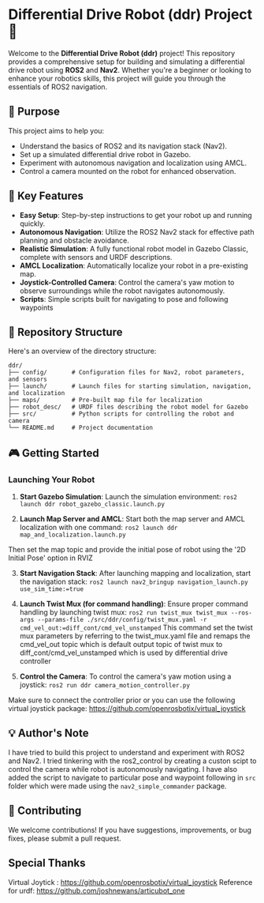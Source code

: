 # Differential Drive Robot (ddr) Project 🤖

Welcome to the **Differential Drive Robot (ddr)** project! This repository provides a comprehensive setup for building and simulating a differential drive robot using **ROS2** and **Nav2**. Whether you're a beginner or looking to enhance your robotics skills, this project will guide you through the essentials of ROS2 navigation.

## 🚀 Purpose

This project aims to help you:
- Understand the basics of ROS2 and its navigation stack (Nav2).
- Set up a simulated differential drive robot in Gazebo.
- Experiment with autonomous navigation and localization using AMCL.
- Control a camera mounted on the robot for enhanced observation.

## 🌟 Key Features

- **Easy Setup**: Step-by-step instructions to get your robot up and running quickly.
- **Autonomous Navigation**: Utilize the ROS2 Nav2 stack for effective path planning and obstacle avoidance.
- **Realistic Simulation**: A fully functional robot model in Gazebo Classic, complete with sensors and URDF descriptions.
- **AMCL Localization**: Automatically localize your robot in a pre-existing map.
- **Joystick-Controlled Camera**: Control the camera's yaw motion to observe surroundings while the robot navigates autonomously.
- **Scripts**: Simple scripts built for navigating to pose and following waypoints

## 📂 Repository Structure

Here's an overview of the directory structure:
```
ddr/
├── config/       # Configuration files for Nav2, robot parameters, and sensors
├── launch/       # Launch files for starting simulation, navigation, and localization
├── maps/         # Pre-built map file for localization
├── robot_desc/   # URDF files describing the robot model for Gazebo
├── src/          # Python scripts for controlling the robot and camera
└── README.md     # Project documentation
```

## 🎮 Getting Started

### Launching Your Robot

1. **Start Gazebo Simulation**:
Launch the simulation environment:
```ros2 launch ddr robot_gazebo_classic.launch.py```


2. **Launch Map Server and AMCL**:
Start both the map server and AMCL localization with one command:
```ros2 launch ddr map_and_localization.launch.py```

Then set the map topic and provide the initial pose of robot using the '2D Initial Pose' option in RVIZ


3. **Start Navigation Stack**:
After launching mapping and localization, start the navigation stack:
```ros2 launch nav2_bringup navigation_launch.py use_sim_time:=true```


4. **Launch Twist Mux (for command handling)**:
Ensure proper command handling by launching twist mux:
```ros2 run twist_mux twist_mux --ros-args --params-file ./src/ddr/config/twist_mux.yaml -r cmd_vel_out:=diff_cont/cmd_vel_unstamped```
This command set the twist mux parameters by referring to the twist_mux.yaml file and remaps the cmd_vel_out topic which is default output topic of twist mux to diff_cont/cmd_vel_unstamped which is used by differential drive controller


5. **Control the Camera**:
To control the camera's yaw motion using a joystick:
```ros2 run ddr camera_motion_controller.py```

Make sure to connect the controller prior or you can use the following virtual joystick package:
https://github.com/openrosbotix/virtual_joystick


## 💡 Author's Note

I have tried to build this project to understand and experiment with ROS2 and Nav2. I tried tinkering with the ros2_control by creating a custon scipt to control the camera while robot is autonomously navigating. I have also added the script to navigate to particular pose and waypoint following in `src` folder which were made using the `nav2_simple_commander` package. 


## 🤝 Contributing

We welcome contributions! If you have suggestions, improvements, or bug fixes, please submit a pull request.

## Special Thanks 

Virtual Joytick : https://github.com/openrosbotix/virtual_joystick
Reference for urdf: https://github.com/joshnewans/articubot_one
